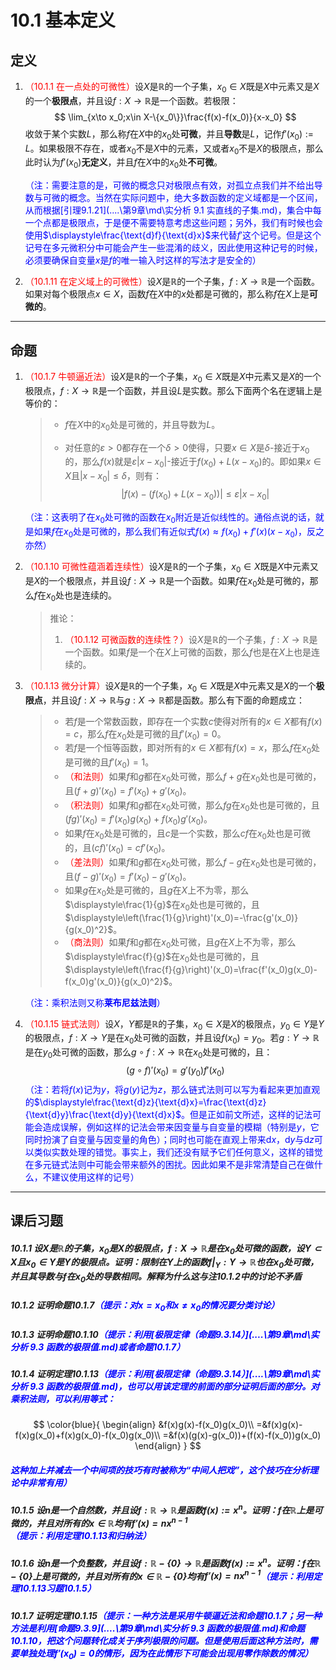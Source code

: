 # 10.1 基本定义

## 定义

1. <font color=red>（10.1.1 在一点处的可微性）</font>设$X$是$\mathbb R$的一个子集，$x_0\in X$既是$X$中元素又是$X$的一个**极限点**，并且设$f:X\to\mathbb R$是一个函数。若极限：
   $$
   \lim_{x\to x_0;x\in X-\{x_0\}}\frac{f(x)-f(x_0)}{x-x_0}
   $$
   收敛于某个实数$L$，那么称$f$在$X$中的$x_0$处**可微**，并且**导数**是$L$，记作$f'(x_0):=L$。如果极限不存在，或者$x_0$不是$X$中的元素，又或者$x_0$不是$X$的极限点，那么此时认为$f'(x_0)$**无定义**，并且$f$在$X$中的$x_0$处**不可微**。

   <font color=blue>（注：需要注意的是，可微的概念只对极限点有效，对孤立点我们并不给出导数与可微的概念。当然在实际问题中，绝大多数函数的定义域都是一个区间，从而根据[引理9.1.21](..\..\第9章\md\实分析 9.1 实直线的子集.md)，集合中每一个点都是极限点，于是便不需要特意考虑这些问题；另外，我们有时候也会使用$\displaystyle\frac{\text{d}f}{\text{d}x}$来代替$f'$这个记号。但是这个记号在多元微积分中可能会产生一些混淆的歧义，因此使用这种记号的时候，必须要确保自变量$x$是$f$的唯一输入时这样的写法才是安全的）</font>

2. <font color=red>（10.1.11 在定义域上的可微性）</font>设$X$是$\mathbb R$的一个子集，$f:X\to\mathbb R$是一个函数。如果对每个极限点$x\in X$，函数$f$在$X$中的$x$处都是可微的，那么称$f$在$X$上是**可微的**。

---

## 命题

1. <font color=red>（10.1.7 牛顿逼近法）</font>设$X$是$\mathbb R$的一个子集，$x_0\in X$既是$X$中元素又是$X$的一个极限点，$f:X\to\mathbb R$是一个函数，并且设$L$是实数。那么下面两个名在逻辑上是等价的：

   > * $f$在$X$中的$x_0$处是可微的，并且导数为$L$。
   >
   > * 对任意的$\varepsilon>0$都存在一个$\delta>0$使得，只要$x\in X$是$\delta$-接近于$x_0$的，那么$f(x)$就是$\varepsilon|x-x_0|$-接近于$f(x_0)+L(x-x_0)$的。即如果$x\in X$且$|x-x_0|\leq\delta$，则有：
   >   $$
   >   |f(x)-(f(x_0)+L(x-x_0))|\leq\varepsilon|x-x_0|
   >   $$

   <font color=blue>（注：这表明了在$x_0$处可微的函数在$x_0$附近是近似线性的。通俗点说的话，就是如果$f$在$x_0$处是可微的，那么我们有近似式$f(x)\approx f(x_0)+f'(x)(x-x_0)$，反之亦然）</font>

2. <font color=red>（10.1.10 可微性蕴涵着连续性）</font>设$X$是$\mathbb R$的一个子集，$x_0\in X$既是$X$中元素又是$X$的一个极限点，并且设$f:X\to\mathbb R$是一个函数。如果$f$在$x_0$处是可微的，那么$f$在$x_0$处也是连续的。

   > 推论：
   >
   > 1. <font color=red>（10.1.12 可微函数的连续性？）</font>设$X$是$\mathbb R$的一个子集，$f:X\to\mathbb R$是一个函数。如果$f$是一个在$X$上可微的函数，那么$f$也是在$X$上也是连续的。

3. <font color=red>（10.1.13 微分计算）</font>设$X$是$\mathbb R$的一个子集，$x_0\in X$既是$X$中元素又是$X$的一个**极限点**，并且设$f:X\to\mathbb R$与$g:X\to\mathbb R$都是函数。那么有下面的命题成立：

   > * 若$f$是一个常数函数，即存在一个实数$c$使得对所有的$x\in X$都有$f(x)=c$，那么$f$在$x_0$处是可微的且$f'(x_0)=0$。
   > * 若$f$是一个恒等函数，即对所有的$x\in X$都有$f(x)=x$，那么$f$在$x_0$处是可微的且$f'(x_0)=1$。
   > * <font color=red>（和法则）</font>如果$f$和$g$都在$x_0$处可微，那么$f+g$在$x_0$处也是可微的，且$(f+g)'(x_0)=f'(x_0)+g'(x_0)$。
   > * <font color=red>（积法则）</font>如果$f$和$g$都在$x_0$处可微，那么$fg$在$x_0$处也是可微的，且$(fg)'(x_0)=f'(x_0)g(x_0)+f(x_0)g'(x_0)$。
   > * 如果$f$在$x_0$处是可微的，且$c$是一个实数，那么$cf$在$x_0$处也是可微的，且$(cf)'(x_0)=cf'(x_0)$。
   > * <font color=red>（差法则）</font>如果$f$和$g$都在$x_0$处可微，那么$f-g$在$x_0$处也是可微的，且$(f-g)'(x_0)=f'(x_0)-g'(x_0)$。
   > * 如果$g$在$x_0$处是可微的，且$g$在$X$上不为零，那么$\displaystyle\frac{1}{g}$在$x_0$处也是可微的，且$\displaystyle\left(\frac{1}{g}\right)'(x_0)=-\frac{g'(x_0)}{g(x_0)^2}$。
   > * <font color=red>（商法则）</font>如果$f$和$g$都在$x_0$处可微，且$g$在$X$上不为零，那么$\displaystyle\frac{f}{g}$在$x_0$处也是可微的，且$\displaystyle\left(\frac{f}{g}\right)'(x_0)=\frac{f'(x_0)g(x_0)-f(x_0)g'(x_0)}{g(x_0)^2}$。

   <font color=blue>（注：乘积法则又称**莱布尼兹法则**）</font>

4. <font color=red>（10.1.15 链式法则）</font>设$X$，$Y$都是$\mathbb R$的子集，$x_0\in X$是$X$的极限点，$y_0\in Y$是$Y$的极限点，$f:X\to Y$是在$x_0$处可微的函数，并且设$f(x_0)=y_0$。若$g:Y\to\mathbb R$是在$y_0$处可微的函数，那么$g\circ f:X\to\mathbb R$在$x_0$处是可微的，且：
   $$
   (g\circ f)'(x_0)=g'(y_0)f'(x_0)
   $$
   <font color=blue>（注：若将$f(x)$记为$y$，将$g(y)$记为$z$，那么链式法则可以写为看起来更加直观的$\displaystyle\frac{\text{d}z}{\text{d}x}=\frac{\text{d}z}{\text{d}y}\frac{\text{d}y}{\text{d}x}$。但是正如前文所述，这样的记法可能会造成误解，例如这样的记法会带来因变量与自变量的模糊（特别是$y$，它同时扮演了自变量与因变量的角色）；同时也可能在直观上带来$\text{d}x$，$\text{d}y$与$\text{d}z$可以类似实数处理的错觉。事实上，我们还没有赋予它们任何意义，这样的错觉在多元链式法则中可能会带来额外的困扰。因此如果不是非常清楚自己在做什么，不建议使用这样的记号）</font>

---

## 课后习题

##### 10.1.1 设$X$是$\mathbb R$的子集，$x_0$是$X$的极限点，$f:X\to\mathbb R$是在$x_0$处可微的函数，设$Y\subset X$且$x_0\in Y$是$Y$的极限点。证明：限制在$Y$上的函数$f|_Y:Y\to\mathbb R$也在$x_0$处可微，并且其导数与$f$在$x_0$处的导数相同。解释为什么这与注10.1.2中的讨论不矛盾

##### 10.1.2 证明命题10.1.7<font color=blue>（提示：对$x=x_0$和$x\ne x_0$的情况要分类讨论）</font>

##### 10.1.3 证明命题10.1.10<font color=blue>（提示：利用[极限定律（命题9.3.14）](..\..\第9章\md\实分析 9.3 函数的极限值.md)或者命题10.1.7）</font>

##### 10.1.4 证明定理10.1.13<font color=blue>（提示：利用[极限定律（命题9.3.14）](..\..\第9章\md\实分析 9.3 函数的极限值.md)，也可以用该定理的前面的部分证明后面的部分。对乘积法则，可以利用等式：</font>

$$
\color{blue}{
\begin{align}
&f(x)g(x)-f(x_0)g(x_0)\\
=&f(x)g(x)-f(x)g(x_0)+f(x)g(x_0)-f(x_0)g(x_0)\\
=&f(x)(g(x)-g(x_0))+(f(x)-f(x_0))g(x_0)
\end{align}
}
$$

##### <font color=blue>这种加上并减去一个中间项的技巧有时被称为“中间人把戏”，这个技巧在分析理论中非常有用）</font>

##### 10.1.5 设$n$是一个自然数，并且设$f:\mathbb R\to\mathbb R$是函数$f(x):=x^n$。证明：$f$在$\mathbb R$上是可微的，并且对所有的$x\in\mathbb R$均有$f'(x)=nx^{n-1}$<font color=blue>（提示：利用定理10.1.13和归纳法）</font>

##### 10.1.6 设$n$是一个负整数，并且设$f:\mathbb R-\{0\}\to\mathbb R$是函数$f(x):=x^n$。证明：$f$在$\mathbb R-\{0\}$上是可微的，并且对所有的$x\in\mathbb R-\{0\}$均有$f'(x)=nx^{n-1}$<font color=blue>（提示：利用定理10.1.13习题10.1.5）</font>

##### 10.1.7 证明定理10.1.15<font color=blue>（提示：一种方法是采用牛顿逼近法和命题10.1.7；另一种方法是利用[命题9.3.9](..\..\第9章\md\实分析 9.3 函数的极限值.md)和命题10.1.10，把这个问题转化成关于序列极限的问题。但是使用后面这种方法时，需要单独处理$f'(x_0)=0$的情形，因为在此情形下可能会出现用零作除数的情况）</font>
